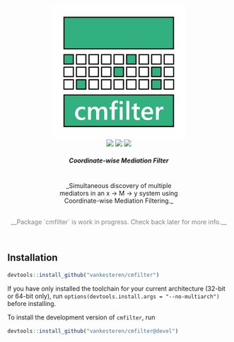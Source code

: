 <p align="center">
  <img src="cmfilter.png" width="300px"></img>
  <br/>
  <span>
    <a href="https://CRAN.R-project.org/package=cmfilter"><img src="http://www.r-pkg.org/badges/version/cmfilter"></img></a>
    <a href="https://travis-ci.org/vankesteren/cmfilter"><img src="https://travis-ci.org/vankesteren/cmfilter.svg?branch=master"></img></a>
    <a href="https://ci.appveyor.com/project/vankesteren/cmfilter"><img src="https://ci.appveyor.com/api/projects/status/f0hbgmqlgkqhdstj?svg=true"></img></a>
  </span>
  <h5 align="center">Coordinate-wise Mediation Filter</h5>
</p>
<br/>


<p align="center" style="margin:0 20%;"> _Simultaneous discovery of multiple mediators in an x → M → y system using Coordinate-wise Mediation Filtering._</p>

<br/>

<p align="center" style="color:grey;"> __Package `cmfilter` is work in progress. Check back later for more info.__ </p>
<br/>

## Installation

```r
devtools::install_github("vankesteren/cmfilter")
```

If you have only installed the toolchain for your current architecture (32-bit or 64-bit only), run `options(devtools.install.args = "--no-multiarch")` before installing.


To install the development version of `cmfilter`, run

```r
devtools::install_github("vankesteren/cmfilter@devel")
```
